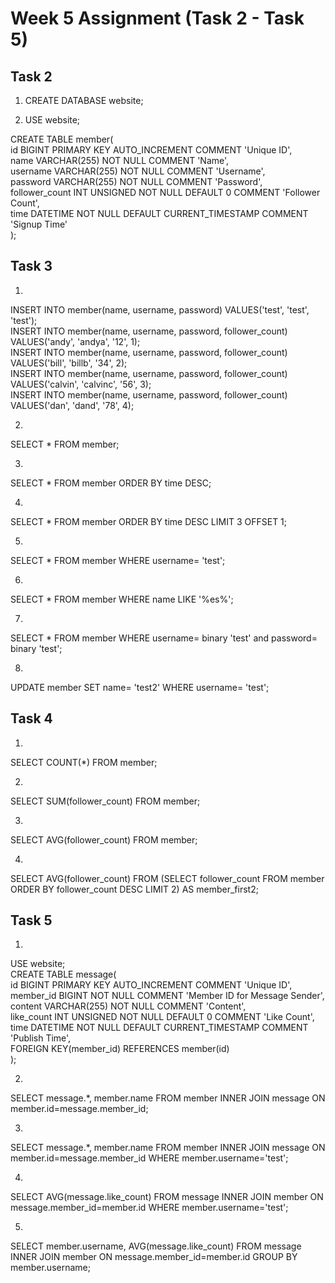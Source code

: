 # Week 5 Assignment (Task 2 - Task 5)

## Task 2
1. CREATE DATABASE website;  

2. USE website;
 
CREATE TABLE member(  
    id BIGINT PRIMARY KEY AUTO_INCREMENT COMMENT 'Unique ID',  
    name VARCHAR(255) NOT NULL COMMENT 'Name',  
    username VARCHAR(255) NOT NULL COMMENT 'Username',  
    password VARCHAR(255) NOT NULL COMMENT 'Password',  
    follower_count INT UNSIGNED NOT NULL DEFAULT 0 COMMENT 'Follower Count',  
    time DATETIME NOT NULL DEFAULT CURRENT_TIMESTAMP COMMENT 'Signup Time'  
);  

## Task 3
1.
INSERT INTO member(name, username, password) VALUES('test', 'test', 'test');  
INSERT INTO member(name, username, password, follower_count) VALUES('andy', 'andya', '12', 1);  
INSERT INTO member(name, username, password, follower_count) VALUES('bill', 'billb', '34', 2);  
INSERT INTO member(name, username, password, follower_count) VALUES('calvin', 'calvinc', '56', 3);  
INSERT INTO member(name, username, password, follower_count) VALUES('dan', 'dand', '78', 4);  

2.
SELECT * FROM member;
  
3.
SELECT * FROM member ORDER BY time DESC;  


4.
SELECT * FROM member ORDER BY time DESC LIMIT 3 OFFSET 1;  


5.
SELECT * FROM member WHERE username= 'test';  


6.
SELECT * FROM member WHERE name LIKE '%es%';  


7.
SELECT * FROM member WHERE username= binary 'test' and password= binary 'test';  


8.
UPDATE member SET name= 'test2' WHERE username= 'test';  






## Task 4
1.
SELECT COUNT(*) FROM member;  


2.
SELECT SUM(follower_count) FROM member;  


3.
SELECT AVG(follower_count) FROM member;  

4.
SELECT AVG(follower_count) FROM (SELECT follower_count FROM member ORDER BY follower_count DESC LIMIT 2) AS member_first2;  




## Task 5
1.
USE website;  
CREATE TABLE message(  
    id BIGINT PRIMARY KEY AUTO_INCREMENT COMMENT 'Unique ID',  
    member_id BIGINT NOT NULL COMMENT 'Member ID for Message Sender',  
    content VARCHAR(255) NOT NULL COMMENT 'Content',  
    like_count INT UNSIGNED NOT NULL DEFAULT 0 COMMENT 'Like Count',  
    time DATETIME NOT NULL DEFAULT CURRENT_TIMESTAMP COMMENT 'Publish Time',  
    FOREIGN KEY(member_id) REFERENCES member(id)  
);  



2.
SELECT message.*, member.name FROM member INNER JOIN message ON member.id=message.member_id;  



3.
SELECT message.*, member.name FROM member INNER JOIN message ON member.id=message.member_id WHERE member.username='test';  



4.
SELECT AVG(message.like_count) FROM message INNER JOIN member ON message.member_id=member.id WHERE member.username='test';  



5.
SELECT member.username, AVG(message.like_count) FROM message INNER JOIN member ON message.member_id=member.id GROUP BY member.username;  






